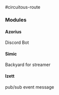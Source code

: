 #circuitous-route

### Modules

#### Azorius

Discord Bot

#### Simic

Backyard for streamer

#### Izett

pub/sub event message
